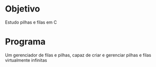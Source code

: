 # Objetivo
Estudo pilhas e filas em C

# Programa
Um gerenciador de filas e pilhas, capaz de criar e gerenciar pilhas e filas virtualmente infinitas
